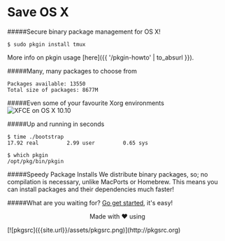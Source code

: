 Save OS X
=========

#####Secure binary package management for OS X!      

	$ sudo pkgin install tmux

More info on pkgin usage [here]({{ '/pkgin-howto' | to_absurl }}).

#####Many, many packages to choose from

	Packages available: 13550
	Total size of packages: 8677M

#####Even some of your favourite Xorg environments
![XFCE on OS X 10.10](http://misc.saveosx.org/xfce4.png)

#####Up and running in seconds      

	$ time ./bootstrap        
	17.92 real         2.99 user         0.65 sys     

	$ which pkgin      
	/opt/pkg/bin/pkgin        

#####Speedy Package Installs
We distribute binary packages, so; no compilation is necessary, unlike MacPorts or Homebrew. This means you can install packages and 
their dependencies much faster!

#####What are you waiting for? [Go get started](download-and-install/), it's easy!

<p align="center">Made with ❤ using</p>
[![pkgsrc]({{site.url}}/assets/pkgsrc.png)](http://pkgsrc.org)
